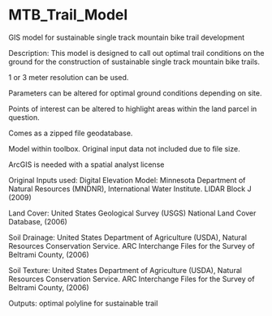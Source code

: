 # MTB_Trail_Model
GIS model for sustainable single track mountain bike trail development

Description: This model is designed to call out optimal trail conditions on the ground for the construction of sustainable single track mountain bike trails.

1 or 3 meter resolution can be used.

Parameters can be altered for optimal ground conditions depending on site.

Points of interest can be altered to highlight areas within the land parcel in question.

Comes as a zipped file geodatabase. 

Model within toolbox. Original input data not included due to file size.

ArcGIS is needed with a spatial analyst license

Original Inputs used: 
Digital Elevation Model: 
Minnesota Department of Natural Resources (MNDNR), International Water Institute. LIDAR Block J (2009) 

Land Cover:
United States Geological Survey (USGS) National Land Cover Database, (2006)

Soil Drainage:
United States Department of Agriculture (USDA), Natural Resources Conservation Service. ARC Interchange Files for the Survey of Beltrami County, (2006)

Soil Texture:
United States Department of Agriculture (USDA), Natural Resources Conservation Service. ARC Interchange Files for the Survey of Beltrami County, (2006)

Outputs: optimal polyline for sustainable trail
